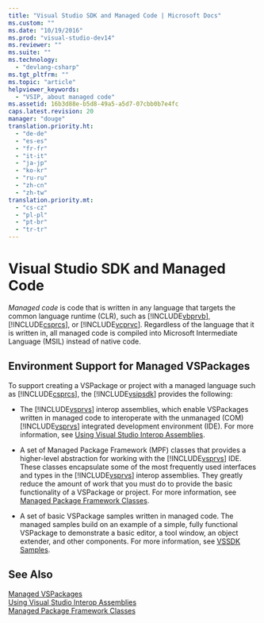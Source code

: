 ```yaml
---
title: "Visual Studio SDK and Managed Code | Microsoft Docs"
ms.custom: ""
ms.date: "10/19/2016"
ms.prod: "visual-studio-dev14"
ms.reviewer: ""
ms.suite: ""
ms.technology: 
  - "devlang-csharp"
ms.tgt_pltfrm: ""
ms.topic: "article"
helpviewer_keywords: 
  - "VSIP, about managed code"
ms.assetid: 16b3d88e-b5d8-49a5-a5d7-07cbb0b7e4fc
caps.latest.revision: 20
manager: "douge"
translation.priority.ht: 
  - "de-de"
  - "es-es"
  - "fr-fr"
  - "it-it"
  - "ja-jp"
  - "ko-kr"
  - "ru-ru"
  - "zh-cn"
  - "zh-tw"
translation.priority.mt: 
  - "cs-cz"
  - "pl-pl"
  - "pt-br"
  - "tr-tr"
---
```

# Visual Studio SDK and Managed Code
*Managed code* is code that is written in any language that targets the common language runtime (CLR), such as [!INCLUDE[vbprvb](../code-quality/includes/vbprvb_md.md)], [!INCLUDE[csprcs](../data-tools/includes/csprcs_md.md)], or [!INCLUDE[vcprvc](../code-quality/includes/vcprvc_md.md)]. Regardless of the language that it is written in, all managed code is compiled into Microsoft Intermediate Language (MSIL) instead of native code.  
  
## Environment Support for Managed VSPackages  
 To support creating a VSPackage or project with a managed language such as [!INCLUDE[csprcs](../data-tools/includes/csprcs_md.md)], the [!INCLUDE[vsipsdk](../extensibility/includes/vsipsdk_md.md)] provides the following:  
  
-   The [!INCLUDE[vsprvs](../code-quality/includes/vsprvs_md.md)] interop assemblies, which enable VSPackages written in managed code to interoperate with the unmanaged (COM) [!INCLUDE[vsprvs](../code-quality/includes/vsprvs_md.md)] integrated development environment (IDE). For more information, see [Using Visual Studio Interop Assemblies](../extensibility/using-visual-studio-interop-assemblies.md).  
  
-   A set of Managed Package Framework (MPF) classes that provides a higher-level abstraction for working with the [!INCLUDE[vsprvs](../code-quality/includes/vsprvs_md.md)] IDE. These classes encapsulate some of the most frequently used interfaces and types in the [!INCLUDE[vsprvs](../code-quality/includes/vsprvs_md.md)] interop assemblies. They greatly reduce the amount of work that you must do to provide the basic functionality of a VSPackage or project. For more information, see [Managed Package Framework Classes](../misc/managed-package-framework-classes.md).  
  
-   A set of basic VSPackage samples written in managed code. The managed samples build on an example of a simple, fully functional VSPackage to demonstrate a basic editor, a tool window, an object extender, and other components. For more information, see [VSSDK Samples](../misc/vssdk-samples.md).  
  
## See Also  
 [Managed VSPackages](../misc/managed-vspackages.md)   
 [Using Visual Studio Interop Assemblies](../extensibility/using-visual-studio-interop-assemblies.md)   
 [Managed Package Framework Classes](../misc/managed-package-framework-classes.md)